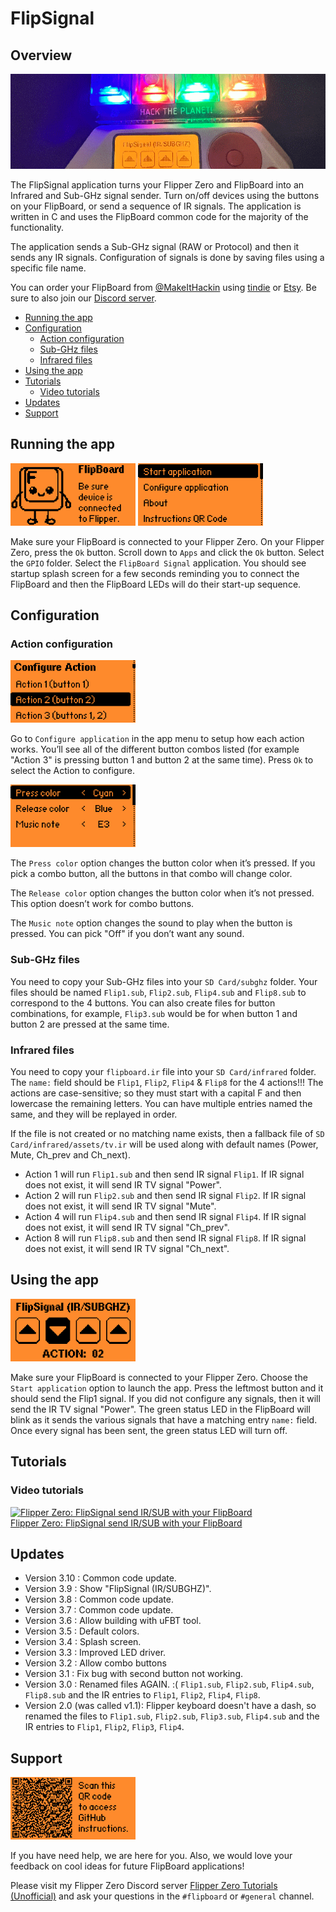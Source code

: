 # FlipSignal

## Overview
<img src="./gallery/banner.png">

The FlipSignal application turns your Flipper Zero and FlipBoard into an Infrared and Sub-GHz signal sender.  Turn on/off devices using the buttons on your FlipBoard, or send a sequence of IR signals. The application is written in C and uses the FlipBoard common code for the majority of the functionality.

The application sends a Sub-GHz signal (RAW or Protocol) and then it sends any IR signals.  Configuration of signals is done by saving files using a specific file name.


You can order your FlipBoard from [@MakeItHackin](https://www.youtube.com/makeithackin) using [tindie](https://www.tindie.com/products/32844/) or [Etsy](https://www.etsy.com/listing/1601295558/).  Be sure to also join our [Discord server](https://discord.gg/KTThkQHj5B).

- [Running the app](#running-the-app)
- [Configuration](#configuration)
  - [Action configuration](#action-configuration)
  - [Sub-GHz files](#sub-ghz-files)
  - [Infrared files](#infrared-files)
- [Using the app](#using-the-app)
- [Tutorials](#tutorials)
  - [Video tutorials](#video-tutorials)
- [Updates](#updates)
- [Support](#support)


## Running the app
<img src="./gallery/05-signal-splash.png" width="200px">
<img src="./gallery/01-signal-main-menu.png" width="200px">

Make sure your FlipBoard is connected to your Flipper Zero.  On your Flipper Zero, press the `Ok` button.  Scroll down to `Apps` and click the `Ok` button.  Select the `GPIO` folder.  Select the `FlipBoard Signal` application. You should see startup splash screen for a few seconds reminding you to connect the FlipBoard and then the FlipBoard LEDs will do their start-up sequence.

## Configuration

### Action configuration
<img src="./gallery/02-signal-config-action.png" width="200px">

Go to `Configure application` in the app menu to setup how each action works. You’ll see all of the different button combos listed (for example "Action 3" is pressing button 1 and button 2 at the same time). Press `Ok` to select the Action to configure.

<img src="./gallery/03-signal-config-1.png" width="200px">

The `Press color` option changes the button color when it’s pressed. If you pick a combo button, all the buttons in that combo will change color.

The `Release color` option changes the button color when it’s not pressed. This option doesn’t work for combo buttons.

The `Music note` option changes the sound to play when the button is pressed. You can pick "Off" if you don’t want any sound.

### Sub-GHz files
You need to copy your Sub-GHz files into your `SD Card/subghz` folder.  Your files should be named `Flip1.sub`, `Flip2.sub`, `Flip4.sub` and `Flip8.sub` to correspond to the 4 buttons.  You can also create files for button combinations, for example, `Flip3.sub` would be for when button 1 and button 2 are pressed at the same time.

### Infrared files
You need to copy your `flipboard.ir` file into your `SD Card/infrared` folder.  The `name:` field should be `Flip1`, `Flip2`, `Flip4` & `Flip8` for the 4 actions!!!  The actions are case-sensitive; so they must start with a capital F and then lowercase the remaining letters.  You can have multiple entries named the same, and they will be replayed in order.

If the file is not created or no matching name exists, then a fallback file of `SD Card/infrared/assets/tv.ir` will be used along with default names (Power, Mute, Ch_prev and Ch_next).

- Action 1 will run `Flip1.sub` and then send IR signal `Flip1`.  If IR signal does not exist, it will send IR TV signal "Power".
- Action 2 will run `Flip2.sub` and then send IR signal `Flip2`.  If IR signal does not exist, it will send IR TV signal "Mute".
- Action 4 will run `Flip4.sub` and then send IR signal `Flip4`.  If IR signal does not exist, it will send IR TV signal "Ch_prev".
- Action 8 will run `Flip8.sub` and then send IR signal `Flip8`.  If IR signal does not exist, it will send IR TV signal "Ch_next".

## Using the app
<img src="./gallery/04-signal-sending.png" width="200px">

Make sure your FlipBoard is connected to your Flipper Zero. Choose the `Start application` option to launch the app. Press the leftmost button and it should send the Flip1 signal.  If you did not configure any signals, then it will send the IR TV signal "Power".  The green status LED in the FlipBoard will blink as it sends the various signals that have a matching entry `name:` field.  Once every signal has been sent, the green status LED will turn off.

## Tutorials

### Video tutorials
[![Flipper Zero: FlipSignal send IR/SUB with your FlipBoard](https://img.youtube.com/vi/uDaISCAcKpk/0.jpg)](https://youtu.be/uDaISCAcKpk)
<br/>[Flipper Zero: FlipSignal send IR/SUB with your FlipBoard](https://youtu.be/uDaISCAcKpk)


## Updates

- Version 3.10 : Common code update.
- Version 3.9 : Show "FlipSignal (IR/SUBGHZ)".
- Version 3.8 : Common code update.
- Version 3.7 : Common code update.
- Version 3.6 : Allow building with uFBT tool.
- Version 3.5 : Default colors.
- Version 3.4 : Splash screen.
- Version 3.3 : Improved LED driver.
- Version 3.2 : Allow combo buttons
- Version 3.1 : Fix bug with second button not working.
- Version 3.0 : Renamed files AGAIN.  :(   `Flip1.sub`, `Flip2.sub`, `Flip4.sub`, `Flip8.sub` and the IR entries to `Flip1`, `Flip2`, `Flip4`, `Flip8`.
- Version 2.0 (was called v1.1): Flipper keyboard doesn't have a dash, so renamed the files to `Flip1.sub`, `Flip2.sub`, `Flip3.sub`, `Flip4.sub` and the IR entries to `Flip1`, `Flip2`, `Flip3`, `Flip4`.

## Support

<img src="./gallery/06-signal-qrcode.png" width="200px">

If you have need help, we are here for you.  Also, we would love your feedback on cool ideas for future FlipBoard applications!

Please visit my Flipper Zero Discord server [Flipper Zero Tutorials (Unofficial)](https://discord.gg/KTThkQHj5B) and ask your questions in the `#flipboard` or `#general` channel.
